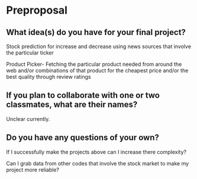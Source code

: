 # Preproposal

## What idea(s) do you have for your final project?

Stock prediction for increase and decrease using news sources that involve the particular ticker

Product Picker- Fetching the particular product needed from around the web and/or combinations of that product for the cheapest price and/or the best quality through review ratings


## If you plan to collaborate with one or two classmates, what are their names?

Unclear currently.

## Do you have any questions of your own?

If I successfully make the projects above can I increase there complexity?

Can I grab data from other codes that involve the stock market to make my project more reliable?
